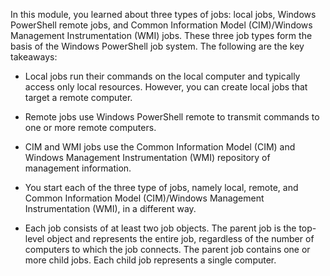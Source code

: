 In this module, you learned about three types of jobs: local jobs, Windows PowerShell remote jobs, and Common Information Model (CIM)/Windows Management Instrumentation (WMI) jobs. These three job types form the basis of the Windows PowerShell job system. The following are the key takeaways:

- Local jobs run their commands on the local computer and typically access only local resources. However, you can create local jobs that target a remote computer. 

- Remote jobs use Windows PowerShell remote to transmit commands to one or more remote computers. 

- CIM and WMI jobs use the Common Information Model (CIM) and Windows Management Instrumentation (WMI) repository of management information. 

- You start each of the three type of jobs, namely local, remote, and Common Information Model (CIM)/Windows Management Instrumentation (WMI), in a different way. 

- Each job consists of at least two job objects. The parent job is the top-level object and represents the entire job, regardless of the number of computers to which the job connects. The parent job contains one or more child jobs. Each child job represents a single computer. 
